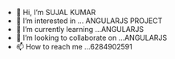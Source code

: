 - 👋 Hi, I’m SUJAL KUMAR
- 👀 I’m interested in ... ANGULARJS PROJECT 
- 🌱 I’m currently learning ...ANGULARJS
- 💞️ I’m looking to collaborate on ...ANGULARJS
- 📫 How to reach me ...6284902591

<!---
sundalsujal92/sundalsujal92 is a ✨ special ✨ repository because its `README.md` (this file) appears on your GitHub profile.
You can click the Preview link to take a look at your changes.
--->
